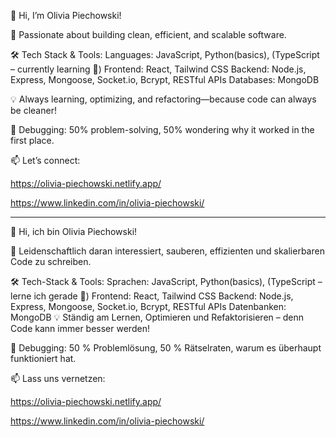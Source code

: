 👋 Hi, I’m Olivia Piechowski!

🚀 Passionate about building clean, efficient, and scalable software.

🛠 Tech Stack & Tools:
Languages: JavaScript, Python(basics), (TypeScript – currently learning 🚀)
Frontend: React, Tailwind CSS
Backend: Node.js, Express, Mongoose, Socket.io, Bcrypt, RESTful APIs
Databases: MongoDB

💡 Always learning, optimizing, and refactoring—because code can always be cleaner!

🐞 Debugging: 50% problem-solving, 50% wondering why it worked in the first place.

📫 Let’s connect:

https://olivia-piechowski.netlify.app/

https://www.linkedin.com/in/olivia-piechowski/

-------------------------------------------------------------------------------------
👋 Hi, ich bin Olivia Piechowski!

🚀 Leidenschaftlich daran interessiert, sauberen, effizienten und skalierbaren Code zu schreiben.

🛠 Tech-Stack & Tools:
Sprachen: JavaScript, Python(basics), (TypeScript – lerne ich gerade 🚀)
Frontend: React, Tailwind CSS
Backend: Node.js, Express, Mongoose, Socket.io, Bcrypt, RESTful APIs
Datenbanken: MongoDB
💡 Ständig am Lernen, Optimieren und Refaktorisieren – denn Code kann immer besser werden!

🐞 Debugging: 50 % Problemlösung, 50 % Rätselraten, warum es überhaupt funktioniert hat.

📫 Lass uns vernetzen:

https://olivia-piechowski.netlify.app/

https://www.linkedin.com/in/olivia-piechowski/
